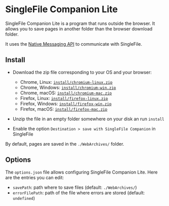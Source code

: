 # SingleFile Companion Lite

SingleFile Companion Lite is a program that runs outside the browser. It allows
you to save pages in another folder than the browser download folder.

It uses the
[Native Messaging API](https://developer.mozilla.org/docs/Mozilla/Add-ons/WebExtensions/Native_messaging)
to communicate with SingleFile.

## Install

- Download the zip file corresponding to your OS and your browser:

  - Chrome, Linux: [`install/chromium-linux.zip`](install/chromium-linux.zip)
  - Chrome, Windows: [`install/chromium-win.zip`](install/chromium-win.zip)
  - Chrome, macOS: [`install/chromium-mac.zip`](install/chromium-mac.zip)
  - Firefox, Linux: [`install/firefox-linux.zip`](install/firefox-linux.zip)
  - Firefox, Windows: [`install/firefox-win.zip`](install/firefox-win.zip)
  - Firefox, macOS: [`install/firefox-mac.zip`](install/firefox-mac.zip)

- Unzip the file in an empty folder somewhere on your disk an run `install`

- Enable the option `Destination > save with SingleFile Companion` in SingleFile

By default, pages are saved in the `./WebArchives/` folder.

## Options

The `options.json` file allows configuring SingleFile Companion Lite. Here are
the entries you can edit:

- `savePath`: path where to save files (default: `./WebArchives/`)
- `errorFilePath`: path of the file where errors are stored (default:
  `undefined`)
